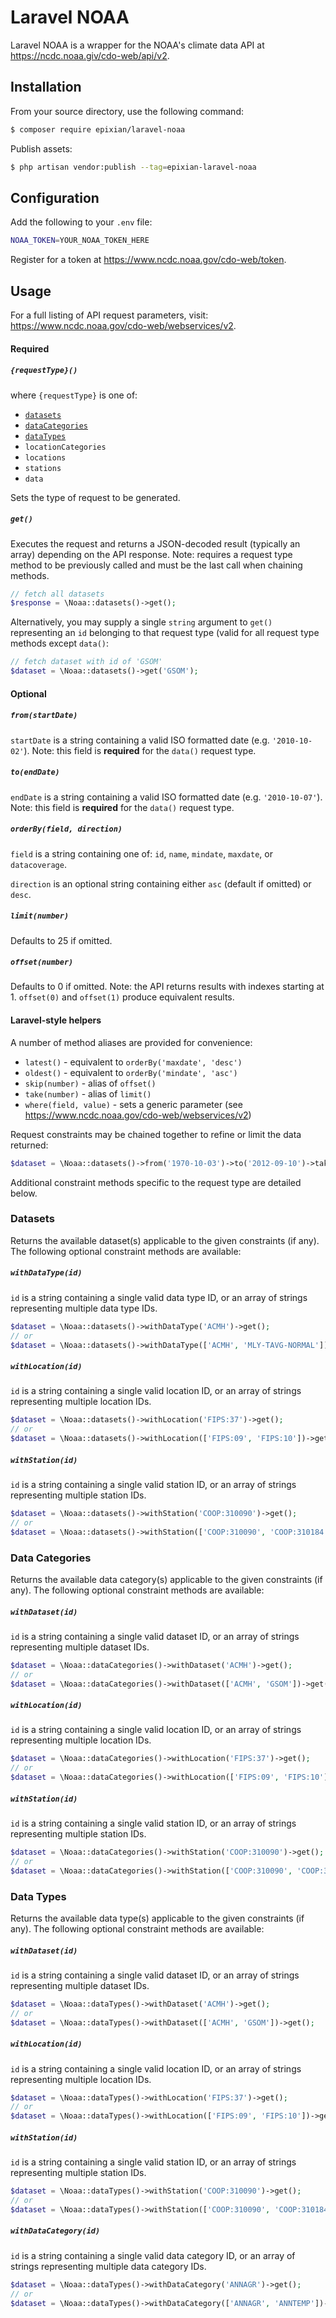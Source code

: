 # Laravel NOAA

Laravel NOAA is a wrapper for the NOAA's climate data API at https://ncdc.noaa.giv/cdo-web/api/v2.
 
## Installation

From your source directory, use the following command:
```bash
$ composer require epixian/laravel-noaa
```

Publish assets:
```bash
$ php artisan vendor:publish --tag=epixian-laravel-noaa
```

## Configuration

Add the following to your `.env` file:
```sh
NOAA_TOKEN=YOUR_NOAA_TOKEN_HERE
```
Register for a token at https://www.ncdc.noaa.gov/cdo-web/token.

## Usage

For a full listing of API request parameters, visit: https://www.ncdc.noaa.gov/cdo-web/webservices/v2.

#### Required
##### `{requestType}()` 
where `{requestType}` is one of:
  * [`datasets`](#datasets)
  * [`dataCategories`](#data-categories)
  * [`dataTypes`](#data-types)
  * `locationCategories`
  * `locations`
  * `stations`
  * `data`

Sets the type of request to be generated.

##### `get()`
Executes the request and returns a JSON-decoded result (typically an array) depending on the API response.  Note: requires a request type method to be previously called and must be the last call when chaining methods.
```php
// fetch all datasets
$response = \Noaa::datasets()->get();
```

Alternatively, you may supply a single `string` argument to `get()` representing an `id` belonging to that request type (valid for all request type methods except `data()`:
```php
// fetch dataset with id of 'GSOM'
$dataset = \Noaa::datasets()->get('GSOM');
```

#### Optional

##### `from(startDate)`
`startDate` is a string containing a valid ISO formatted date (e.g. `'2010-10-02'`).  Note: this field is **required** for the `data()` request type.

##### `to(endDate)`
`endDate` is a string containing a valid ISO formatted date (e.g. `'2010-10-07'`).  Note: this field is **required** for the `data()` request type.

##### `orderBy(field, direction)`
`field` is a string containing one of: `id`, `name`, `mindate`, `maxdate`, or `datacoverage`.

`direction` is an optional string containing either `asc` (default if omitted) or `desc`.

##### `limit(number)`
Defaults to 25 if omitted.

##### `offset(number)`
Defaults to 0 if omitted.  Note: the API returns results with indexes starting at 1.  `offset(0)` and `offset(1)` produce equivalent results.

#### Laravel-style helpers

A number of method aliases are provided for convenience:

 * `latest()` - equivalent to `orderBy('maxdate', 'desc')`
 * `oldest()` - equivalent to `orderBy('mindate', 'asc')`
 * `skip(number)` - alias of `offset()`
 * `take(number)` - alias of `limit()`
 * `where(field, value)` - sets a generic parameter (see https://www.ncdc.noaa.gov/cdo-web/webservices/v2)

Request constraints may be chained together to refine or limit the data returned:
```php
$dataset = \Noaa::datasets()->from('1970-10-03')->to('2012-09-10')->take(50)->get();
```

Additional constraint methods specific to the request type are detailed below.

### Datasets

Returns the available dataset(s) applicable to the given constraints (if any).  The following optional constraint methods are available:

##### `withDataType(id)`
`id` is a string containing a single valid data type ID, or an array of strings representing multiple data type IDs.
```php
$dataset = \Noaa::datasets()->withDataType('ACMH')->get();
// or
$dataset = \Noaa::datasets()->withDataType(['ACMH', 'MLY-TAVG-NORMAL'])->get();
```

##### `withLocation(id)`
`id` is a string containing a single valid location ID, or an array of strings representing multiple location IDs.
```php
$dataset = \Noaa::datasets()->withLocation('FIPS:37')->get();
// or
$dataset = \Noaa::datasets()->withLocation(['FIPS:09', 'FIPS:10'])->get();
```

##### `withStation(id)`
`id` is a string containing a single valid station ID, or an array of strings representing multiple station IDs.
```php
$dataset = \Noaa::datasets()->withStation('COOP:310090')->get();
// or
$dataset = \Noaa::datasets()->withStation(['COOP:310090', 'COOP:310184'])->get();
```

### Data Categories

Returns the available data category(s) applicable to the given constraints (if any).  The following optional constraint methods are available:

##### `withDataset(id)`
`id` is a string containing a single valid dataset ID, or an array of strings representing multiple dataset IDs.
```php
$dataset = \Noaa::dataCategories()->withDataset('ACMH')->get();
// or
$dataset = \Noaa::dataCategories()->withDataset(['ACMH', 'GSOM'])->get();
```

##### `withLocation(id)`
`id` is a string containing a single valid location ID, or an array of strings representing multiple location IDs.
```php
$dataset = \Noaa::dataCategories()->withLocation('FIPS:37')->get();
// or
$dataset = \Noaa::dataCategories()->withLocation(['FIPS:09', 'FIPS:10'])->get();
```

##### `withStation(id)`
`id` is a string containing a single valid station ID, or an array of strings representing multiple station IDs.
```php
$dataset = \Noaa::dataCategories()->withStation('COOP:310090')->get();
// or
$dataset = \Noaa::dataCategories()->withStation(['COOP:310090', 'COOP:310184'])->get();
```

### Data Types

Returns the available data type(s) applicable to the given constraints (if any).  The following optional constraint methods are available:

##### `withDataset(id)`
`id` is a string containing a single valid dataset ID, or an array of strings representing multiple dataset IDs.
```php
$dataset = \Noaa::dataTypes()->withDataset('ACMH')->get();
// or
$dataset = \Noaa::dataTypes()->withDataset(['ACMH', 'GSOM'])->get();
```

##### `withLocation(id)`
`id` is a string containing a single valid location ID, or an array of strings representing multiple location IDs.
```php
$dataset = \Noaa::dataTypes()->withLocation('FIPS:37')->get();
// or
$dataset = \Noaa::dataTypes()->withLocation(['FIPS:09', 'FIPS:10'])->get();
```

##### `withStation(id)`
`id` is a string containing a single valid station ID, or an array of strings representing multiple station IDs.
```php
$dataset = \Noaa::dataTypes()->withStation('COOP:310090')->get();
// or
$dataset = \Noaa::dataTypes()->withStation(['COOP:310090', 'COOP:310184'])->get();
```

##### `withDataCategory(id)`
`id` is a string containing a single valid data category ID, or an array of strings representing multiple data category IDs.
```php
$dataset = \Noaa::dataTypes()->withDataCategory('ANNAGR')->get();
// or
$dataset = \Noaa::dataTypes()->withDataCategory(['ANNAGR', 'ANNTEMP'])->get();
```